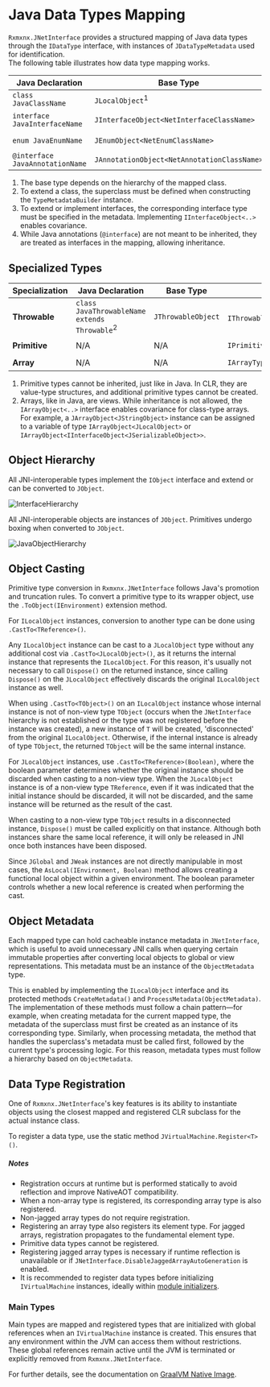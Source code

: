 # Java Data Types Mapping

`Rxmxnx.JNetInterface` provides a structured mapping of Java data types through the `IDataType` interface, with
instances of `JDataTypeMetadata` used for identification.  
The following table illustrates how data type mapping works.

| Java Declaration                | Base Type                                   | Interface                               | Metadata                                                                                    | Inheritance                                             |
|---------------------------------|---------------------------------------------|-----------------------------------------|---------------------------------------------------------------------------------------------|---------------------------------------------------------|
| `class JavaClassName`           | `JLocalObject`<sup>1</sup>                  | `IClassType<NetClassName>`              | `JClassTypeMetadata<NetClassName> { ClassName = package/JavaClassName }`                    | `: NetClassName`<sup>2</sup>                            |
| `interface JavaInterfaceName`   | `JInterfaceObject<NetInterfaceClassName>`   | `IInterfaceType<NetInterfaceClassName>` | `JInterfaceTypeMetadata<NetInterfaceClassName> { ClassName = package/JavaInterfaceName }`   | `: IInterfaceObject<NetInterfaceClassName>`<sup>3</sup> |
| `enum JavaEnumName`             | `JEnumObject<NetEnumClassName>`             | `IEnumType<NetEnumClassName>`           | `JEnumTypeMetadata<NetEnumClassName> { ClassName = package/JavaEnumName }`                  | N/A                                                     |
| `@interface JavaAnnotationName` | `JAnnotationObject<NetAnnotationClassName>` | `IInterfaceType<NetInterfaceClassName>` | `JInterfaceTypeMetadata<NetAnnotationClassName> { ClassName = package/JavaAnnotationName }` | N/A<sup>4</sup>                                         |

1. The base type depends on the hierarchy of the mapped class.
2. To extend a class, the superclass must be defined when constructing the `TypeMetadataBuilder` instance.
3. To extend or implement interfaces, the corresponding interface type must be specified in the metadata. Implementing
   `IInterfaceObject<..>` enables covariance.
4. While Java annotations (`@interface`) are not meant to be inherited, they are treated as interfaces in the mapping,
   allowing inheritance.

## Specialized Types

| Specialization | Java Declaration                                        | Base Type          | Interface                                           | Metadata                                               | Inheritance                           |
|----------------|---------------------------------------------------------|--------------------|-----------------------------------------------------|--------------------------------------------------------|---------------------------------------|
| **Throwable**  | `class JavaThrowableName extends Throwable`<sup>2</sup> | `JThrowableObject` | `IThrowableType<NetThrowableClassName>`<sup>2</sup> | `JThrowableTypeMetadata<NetThrowableClassName>`        | `: NetThrowableClassName`<sup>2</sup> |
| **Primitive**  | N/A                                                     | N/A                | `IPrimitiveType<..>`                                | `JPrimitiveType<..> { ClassName = JavaPrimitiveName }` | N/A<sup>1</sup>                       |
| **Array**      | N/A                                                     | N/A                | `IArrayType<JArrayObject<..>>`                      | `JArrayTypeMetadata`                                   | N/A<sup>2</sup>                       |

1. Primitive types cannot be inherited, just like in Java. In CLR, they are value-type structures, and additional
   primitive types cannot be created.
2. Arrays, like in Java, are views. While inheritance is not allowed, the `IArrayObject<..>` interface enables
   covariance for class-type arrays. For example, a `JArrayObject<JStringObject>` instance can be assigned to a variable
   of type `IArrayObject<JLocalObject>` or `IArrayObject<IInterfaceObject<JSerializableObject>>`.

## Object Hierarchy

All JNI-interoperable types implement the `IObject` interface and extend or can be converted to `JObject`.

![InterfaceHierarchy](https://github.com/user-attachments/assets/b7bc1605-ad6b-48fb-abf2-8e937a433809)

All JNI-interoperable objects are instances of `JObject`. Primitives undergo boxing when converted to `JObject`.

![JavaObjectHierarchy](https://github.com/user-attachments/assets/5957fc7d-2f3c-41cf-9cdf-be85939419c5)

## Object Casting

Primitive type conversion in `Rxmxnx.JNetInterface` follows Java's promotion and truncation rules. To convert a
primitive type to its wrapper object, use the `.ToObject(IEnvironment)` extension method.

For `ILocalObject` instances, conversion to another type can be done using `.CastTo<TReference>()`.

Any `ILocalObject` instance can be cast to a `JLocalObject` type without any additional cost via
`.CastTo<JLocalObject>()`, as it returns the internal instance that represents the `ILocalObject`. For this reason, it's
usually not necessary to call `Dispose()` on the returned instance, since calling `Dispose()` on the `JLocalObject`
effectively discards the original `ILocalObject` instance as well.

When using `.CastTo<TObject>()` on an `ILocalObject` instance whose internal instance is not of non-view type
`TObject` (occurs when the `JNetInterface` hierarchy is not established or the type was not registered before the
instance was created), a new instance of `T` will be created, 'disconnected' from the original `ILocalObject`.
Otherwise, if the internal instance is already of type `TObject`, the returned `TObject` will be the same internal
instance.

For `JLocalObject` instances, use `.CastTo<TReference>(Boolean)`, where the boolean parameter determines whether the
original instance should be discarded when casting to a non-view type. When the `JLocalObject` instance is of a non-view
type `TReference`, even if it was indicated that the initial instance should be discarded, it will not be discarded, and
the same instance will be returned as the result of the cast.

When casting to a non-view type `TObject` results in a disconnected instance, `Dispose()` must be called explicitly on
that instance. Although both instances share the same local reference, it will only be released in JNI once both
instances have been disposed.

Since `JGlobal` and `JWeak` instances are not directly manipulable in most cases, the `AsLocal(IEnvironment, Boolean)`
method allows creating a functional local object within a given environment. The boolean parameter controls whether a
new local reference is created when performing the cast.

## Object Metadata

Each mapped type can hold cacheable instance metadata in `JNetInterface`, which is useful to avoid unnecessary JNI calls
when querying certain immutable properties after converting local objects to global or view representations. This
metadata must be an instance of the `ObjectMetadata` type.

This is enabled by implementing the `ILocalObject` interface and its protected methods `CreateMetadata()` and
`ProcessMetadata(ObjectMetadata)`. The implementation of these methods must follow a chain pattern—for example, when
creating metadata for the current mapped type, the metadata of the superclass must first be created as an instance of
its corresponding type. Similarly, when processing metadata, the method that handles the superclass's metadata must be
called first, followed by the current type's processing logic.
For this reason, metadata types must follow a hierarchy based on `ObjectMetadata`.

## Data Type Registration

One of `Rxmxnx.JNetInterface`'s key features is its ability to instantiate objects using the closest mapped and
registered CLR subclass for the actual instance class.

To register a data type, use the static method `JVirtualMachine.Register<T>()`.

##### Notes

- Registration occurs at runtime but is performed statically to avoid reflection and improve NativeAOT compatibility.
- When a non-array type is registered, its corresponding array type is also registered.
- Non-jagged array types do not require registration.
- Registering an array type also registers its element type. For jagged arrays, registration propagates to the
  fundamental element type.
- Primitive data types cannot be registered.
- Registering jagged array types is necessary if runtime reflection is unavailable or if
  `JNetInterface.DisableJaggedArrayAutoGeneration` is enabled.
- It is recommended to register data types before initializing `IVirtualMachine` instances, ideally
  within [module initializers](https://github.com/dotnet/runtime/blob/main/docs/design/specs/Ecma-335-Augments.md#module-initializer).

### Main Types

Main types are mapped and registered types that are initialized with global references when an `IVirtualMachine`
instance is created. This ensures that any environment within the JVM can access them without restrictions. These global
references remain active until the JVM is terminated or explicitly removed from `Rxmxnx.JNetInterface`.

For further details, see the documentation on [GraalVM Native Image](../native-image/README.md).  
